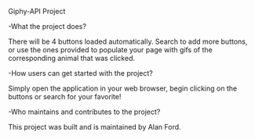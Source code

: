 Giphy-API Project

-What the project does?

There will be 4 buttons loaded automatically. Search to add more buttons, or use the ones provided to populate your page with gifs of the corresponding animal that was clicked.

-How users can get started with the project?

Simply open the application in your web browser, begin clicking on the buttons or search for your favorite!

-Who maintains and contributes to the project?

This project was built and is maintained by Alan Ford.
